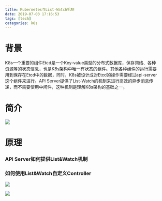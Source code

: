 ```yaml
---
title: Kubernetes与List-Watch机制
date: 2019-07-03 17:16:53
tags: [tech]
categories: k8s
---
```


# 背景

K8s一个重要的组件Etcd是一个Key-value类型的分布式数据库，保存网络、各种资源等的状态信息，也是K8s架构中唯一有状态的组件。其他各种组件的运行需要用到保存在Etcd中的数据，同时，K8s被设计成对Etcd的操作需要经过api-server这个组件来进行。API Server提供了List-Watch的机制来进行高效的异步消息传递，而不需要使用中间件，这种机制是理解K8s架构的基础之一。

<!-- more -->

# 简介

![](https://raw.githubusercontent.com/Shaneue/pictures/master/k8s_arch.png)

# 原理

### API Server如何提供List&Watch机制

### 如何使用List&Watch自定义Controller

![](https://raw.githubusercontent.com/Shaneue/pictures/master/list-watch1.png)

![](https://raw.githubusercontent.com/Shaneue/pictures/master/list-watch2.jpeg)